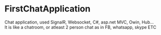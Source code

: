 # FirstChatApplication
Chat application, used SignalR, Websocket, C#, asp.net MVC, Owin, Hub... 
It is like a chatroom, or atleast 2 person chat as in FB, whatsapp, skype ETC
